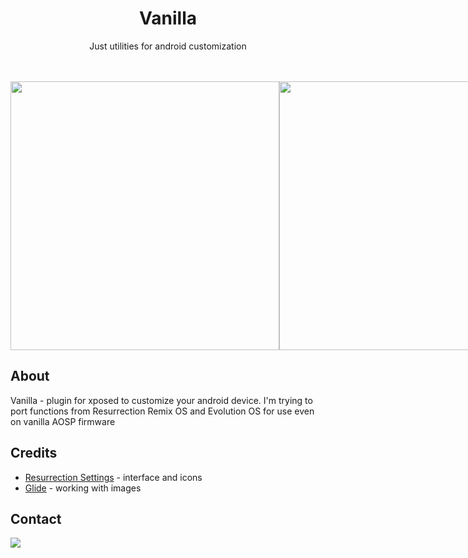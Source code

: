 <h1 align="center">Vanilla</h1>
<p align="center">Just utilities for android customization</p>
<br/>
<br/>
<div style="display: flex;justify-content: space-between;">
<img src="https://raw.githubusercontent.com/ServOKio/Vanilla/main/screenshots/Screenshot_20220703_212200.png" height="430px"/>
<img src="https://raw.githubusercontent.com/ServOKio/Vanilla/main/screenshots/Screenshot_20220703_211828.png" height="430px"/>
<img src="https://raw.githubusercontent.com/ServOKio/Vanilla/main/screenshots/Screenshot_20220703_212128.png" height="430px"/>
<img src="https://raw.githubusercontent.com/ServOKio/Vanilla/main/screenshots/Screenshot_20220703_212140.png" height="430px"/>
<img src="https://raw.githubusercontent.com/ServOKio/Vanilla/main/screenshots/Screenshot_20220703_212217.png" height="430px"/>
</div>

## About

Vanilla - plugin for xposed to customize your android device. I'm trying to port functions from Resurrection Remix OS and Evolution OS for use even on vanilla AOSP firmware

## Credits

- [Resurrection Settings](https://github.com/ResurrectionRemix/Resurrection_packages_apps_Settings) - interface and icons
- [Glide](https://github.com/bumptech/glide) - working with images

## Contact
<a href="https://discord.gg/hqveSV6wH7"><img src="https://discord.com/api/guilds/913437048503931001/widget.png?style=banner2"/></a>

